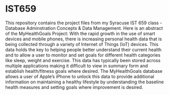 # IST659
This repository contains the project files from my Syracuse IST 659 class - Database Adminstration Concepts & Data Management.  Here is an abstract of the MyHealthGoals Project:
With the rapid growth in the use of smart devices and mobile phones, there is increasing personal health data that is being collected through a variety of Internet of Things (IoT) devices.  This data holds the key to helping people better understand their current health and to allow a user to monitor and set goals for different health categories like sleep, weight and exercise.  This data has typically been stored across multiple applications making it difficult to view in summary form and establish health/fitness goals where desired.  The MyHealthGoals database allows a user of Apple’s iPhone to unlock this data to provide additional information on maintaining a healthy lifestyle by understanding the baseline health measures and setting goals where improvement is desired.
